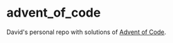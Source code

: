 # advent_of_code

David's personal repo with solutions of [Advent of Code](https://adventofcode.com/).
